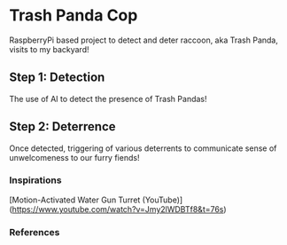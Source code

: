 # Trash Panda Cop
RaspberryPi based project to detect and deter raccoon, aka Trash Panda, visits to my backyard!

## Step 1: Detection
The use of AI to detect the presence of Trash Pandas!

## Step 2: Deterrence
Once detected, triggering of various deterrents to communicate sense of unwelcomeness to our furry fiends!

### Inspirations
[Motion-Activated Water Gun Turret (YouTube)] (https://www.youtube.com/watch?v=Jmy2lWDBTf8&t=76s)

### References
